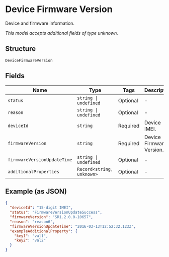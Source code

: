 
# Device Firmware Version

Device and firmware information.

*This model accepts additional fields of type unknown.*

## Structure

`DeviceFirmwareVersion`

## Fields

| Name | Type | Tags | Description |
|  --- | --- | --- | --- |
| `status` | `string \| undefined` | Optional | - |
| `reason` | `string \| undefined` | Optional | - |
| `deviceId` | `string` | Required | Device IMEI. |
| `firmwareVersion` | `string` | Required | Device Firmware Version. |
| `firmwareVersionUpdateTime` | `string \| undefined` | Optional | - |
| `additionalProperties` | `Record<string, unknown>` | Optional | - |

## Example (as JSON)

```json
{
  "deviceId": "15-digit IMEI",
  "status": "FirmwareVersionUpdateSuccess",
  "firmwareVersion": "SR1.2.0.0-10657",
  "reason": "reason6",
  "firmwareVersionUpdateTime": "2016-03-13T12:52:32.123Z",
  "exampleAdditionalProperty": {
    "key1": "val1",
    "key2": "val2"
  }
}
```

